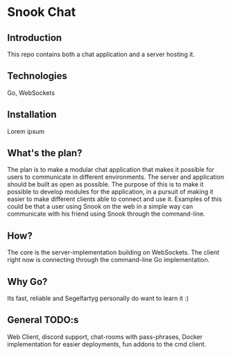 # Snook Chat
## Introduction
This repo contains both a chat application and a server hosting it. 
## Technologies
Go,
WebSockets
## Installation
Lorem ipsum
## What's the plan?
The plan is to make a modular chat application that makes it possible for users to communicate in different environments. The server and application should be built as open as possible. The
purpose of this is to make it possible to develop modules for the application, in a pursuit of making it easier to make different clients able to connect and use it. Examples of this could
be that a user using Snook on the web in a simple way can communicate with his friend using Snook through the command-line. 
## How? 
The core is the server-implementation building on WebSockets. The client right now is connecting through the command-line Go implementation.
## Why Go?
Its fast, reliable and Segelfartyg personally do want to learn it :) 

## General TODO:s 
Web Client, discord support, chat-rooms with pass-phrases, Docker implementation for easier deployments, fun addons to the cmd client. 
